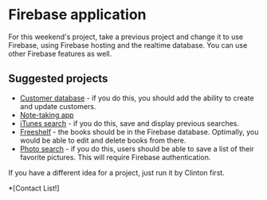 # Firebase application

For this weekend's project, take a previous project and change it to use Firebase, using Firebase hosting and the realtime database. You can use other Firebase features as well.

## Suggested projects

* [Customer database](https://github.com/momentum-cohort-2018-04/hw-w4d1-frontend) - if you do this, you should add the ability to create and update customers.
* [Note-taking app](https://github.com/momentum-cohort-2018-04/hw-w4d3-frontend)
* [iTunes search](https://github.com/momentum-cohort-2018-04/hw-w4d4-frontend) - if you do this, save and display previous searches.
* [Freeshelf](https://github.com/momentum-cohort-2018-04/hw-w6d2-frontend) - the books should be in the Firebase database. Optimally, you would be able to edit and delete books from there.
* [Photo search](https://github.com/momentum-cohort-2018-04/hw-w6d3-frontend) - if you do this, users should be able to save a list of their favorite pictures. This will require Firebase authentication.

If you have a different idea for a project, just run it by Clinton first.

*[Contact List!]
